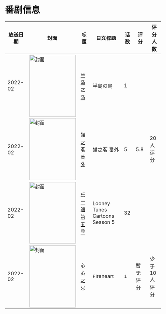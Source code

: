 # 番剧信息

|放送日期|封面|标题|日文标题|话数|评分|评分人数|
|---|---|---|---|---|---|---|
|2022-02|<img src="//lain.bgm.tv/pic/cover/c/03/fb/430035_SX8s2.jpg" alt="封面" style="width:150px;height:200px;object-fit:cover;">|[半岛之鸟](https://bangumi.tv/subject/430035)|半島の鳥|1|||
|2022-02|<img src="//lain.bgm.tv/pic/cover/c/46/19/437937_Jkqd1.jpg" alt="封面" style="width:150px;height:200px;object-fit:cover;">|[猫之茗 番外](https://bangumi.tv/subject/437937)|猫之茗 番外|5|5.8|20人评分|
|2022-02|<img src="//lain.bgm.tv/pic/cover/c/73/56/445279_o4tbb.jpg" alt="封面" style="width:150px;height:200px;object-fit:cover;">|[乐一通 第五季](https://bangumi.tv/subject/445279)|Looney Tunes Cartoons Season 5|32|||
|2022-02|<img src="//lain.bgm.tv/pic/cover/c/07/8e/407405_ymcNk.jpg" alt="封面" style="width:150px;height:200px;object-fit:cover;">|[心心之火](https://bangumi.tv/subject/407405)|Fireheart|1|暂无评分|少于10人评分|
